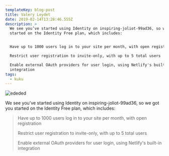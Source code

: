 ```yaml
---
templateKey: blog-post
title: Valery Leydet
date: 2019-02-14T13:28:46.555Z
description: >
  We see you’ve started using Identity on inspiring-joliot-99ad36, so we got you
  started on the Identity Free plan, which includes:


  Have up to 1000 users log in to your site per month, with open registration

  Restrict user registration to invite-only, with up to 5 total users

  Enable external OAuth providers for user login, using Netlify's built-in
  integration
tags:
  - kuku
---
```

![ededed](/img/products-grid2.jpg "image sample")

We see you’ve started using Identity on inspiring-joliot-99ad36, so we got you started on the Identity Free plan, which includes:

> Have up to 1000 users log in to your site per month, with open registration
>
> Restrict user registration to invite-only, with up to 5 total users
>
> Enable external OAuth providers for user login, using Netlify's built-in integration
